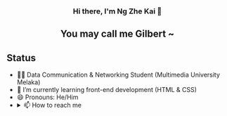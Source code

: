 ### <p align = "center"> Hi there, I'm Ng Zhe Kai 👋 </p>
##  <p align = "center">You may call me Gilbert ~</p>


## Status
- 🙍‍♂️ Data Communication & Networking Student (Multimedia University Melaka)
- 🌱 I’m currently learning front-end development (HTML & CSS)
- 😄 Pronouns: He/Him
- <details> <summary> 📫 How to reach me </summary> -> ngzhekai@gmail.com <-</details>


<!--
**ngzhekai/ngzhekai** is a ✨ _special_ ✨ repository because its `README.md` (this file) appears on your GitHub profile.

Here are some ideas to get you started:

- 🔭 I’m currently working on ...
- 🌱 I’m currently learning ...
- 👯 I’m looking to collaborate on ...
- 🤔 I’m looking for help with ...
- 💬 Ask me about ...
- 📫 How to reach me: ...
- 😄 Pronouns: ...
- ⚡ Fun fact: ...
-->
